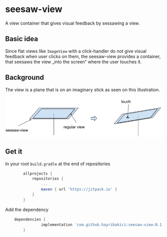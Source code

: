 # seesaw-view


A view container that gives visual feedback by sessawing a view.

## Basic idea

Since flat views like `ImageView` with a click-handler do not give visual feedback when user clicks on them, the seesaw-view provides a container, that seesaws the view „into the screen“ where the user touches it.

## Background

The view is a plane that is on an imaginary stick as seen on this illustration.

![seesaw-view](seesaw-view.png)



## Get it
In your root `build.gradle` at the end of repositories

```groovy
    	allprojects {
    		repositories {
    			...
    			maven { url 'https://jitpack.io' }
    		}
    	}
```

Add the dependency

```groovy
    dependencies {
    	        implementation 'com.github.hayribakici:seesaw-view:0.1'
    	}
```